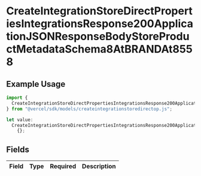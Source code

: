 # CreateIntegrationStoreDirectPropertiesIntegrationsResponse200ApplicationJSONResponseBodyStoreProductMetadataSchema8AtBRANDAt8558

## Example Usage

```typescript
import {
  CreateIntegrationStoreDirectPropertiesIntegrationsResponse200ApplicationJSONResponseBodyStoreProductMetadataSchema8AtBRANDAt8558,
} from "@vercel/sdk/models/createintegrationstoredirectop.js";

let value:
  CreateIntegrationStoreDirectPropertiesIntegrationsResponse200ApplicationJSONResponseBodyStoreProductMetadataSchema8AtBRANDAt8558 =
    {};
```

## Fields

| Field       | Type        | Required    | Description |
| ----------- | ----------- | ----------- | ----------- |